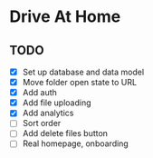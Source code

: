 # Drive At Home

## TODO

- [x] Set up database and data model
- [x] Move folder open state to URL
- [x] Add auth
- [x] Add file uploading
- [x] Add analytics
- [ ] Sort order
- [ ] Add delete files button
- [ ] Real homepage, onboarding
